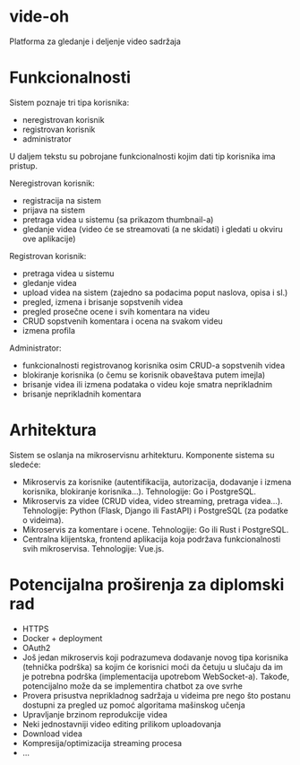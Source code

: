 # vide-oh
Platforma za gledanje i deljenje video sadržaja

# Funkcionalnosti
Sistem poznaje tri tipa korisnika:
- neregistrovan korisnik
- registrovan korisnik
- administrator

U daljem tekstu su pobrojane funkcionalnosti kojim dati tip korisnika ima pristup.

Neregistrovan korisnik:
- registracija na sistem
- prijava na sistem
- pretraga videa u sistemu (sa prikazom thumbnail-a)
- gledanje videa (video će se streamovati (a ne skidati) i gledati u okviru ove aplikacije)

Registrovan korisnik:
- pretraga videa u sistemu
- gledanje videa
- upload videa na sistem (zajedno sa podacima poput naslova, opisa i sl.)
- pregled, izmena i brisanje sopstvenih videa
- pregled prosečne ocene i svih komentara na videu
- CRUD sopstvenih komentara i ocena na svakom videu
- izmena profila

Administrator:
- funkcionalnosti registrovanog korisnika osim CRUD-a sopstvenih videa
- blokiranje korisnika (o čemu se korisnik obaveštava putem imejla)
- brisanje videa ili izmena podataka o videu koje smatra neprikladnim
- brisanje neprikladnih komentara

# Arhitektura
Sistem se oslanja na mikroservisnu arhitekturu.
Komponente sistema su sledeće:
- Mikroservis za korisnike (autentifikacija, autorizacija, dodavanje i izmena korisnika, blokiranje korisnika...). Tehnologije: Go i PostgreSQL.
- Mikroservis za videe (CRUD videa, video streaming, pretraga videa...). Tehnologije: Python (Flask, Django ili FastAPI) i PostgreSQL (za podatke o videima).
- Mikroservis za komentare i ocene. Tehnologije: Go ili Rust i PostgreSQL.
- Centralna klijentska, frontend aplikacija koja podržava funkcionalnosti svih mikroservisa. Tehnologije: Vue.js.

# Potencijalna proširenja za diplomski rad
- HTTPS
- Docker + deployment
- OAuth2
- Još jedan mikroservis koji podrazumeva dodavanje novog tipa korisnika (tehnička podrška) sa kojim će korisnici moći da četuju u slučaju da im je potrebna podrška (implementacija upotrebom WebSocket-a). Takođe, potencijalno može da se implementira chatbot za ove svrhe
- Provera prisustva neprikladnog sadržaja u videima pre nego što postanu dostupni za pregled uz pomoć algoritama mašinskog učenja
- Upravljanje brzinom reprodukcije videa 
- Neki jednostavniji video editing prilikom uploadovanja
- Download videa
- Kompresija/optimizacija streaming procesa
- ...
